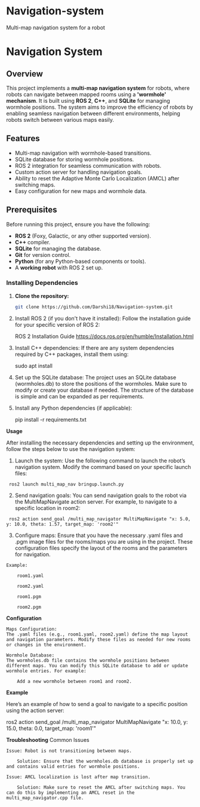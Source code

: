 # Navigation-system
Multi-map navigation system for a robot
# Navigation System

## Overview

This project implements a **multi-map navigation system** for robots, where robots can navigate between mapped rooms using a **'wormhole' mechanism**. It is built using **ROS 2**, **C++**, and **SQLite** for managing wormhole positions. The system aims to improve the efficiency of robots by enabling seamless navigation between different environments, helping robots switch between various maps easily.

## Features

- Multi-map navigation with wormhole-based transitions.
- SQLite database for storing wormhole positions.
- ROS 2 integration for seamless communication with robots.
- Custom action server for handling navigation goals.
- Ability to reset the Adaptive Monte Carlo Localization (AMCL) after switching maps.
- Easy configuration for new maps and wormhole data.

## Prerequisites

Before running this project, ensure you have the following:

- **ROS 2** (Foxy, Galactic, or any other supported version).
- **C++** compiler.
- **SQLite** for managing the database.
- **Git** for version control.
- **Python** (for any Python-based components or tools).
- A **working robot** with ROS 2 set up.

### Installing Dependencies

1. **Clone the repository:**
   ```bash
   git clone https://github.com/Darshi18/Navigation-system.git
   
   
2. Install ROS 2 (if you don't have it installed):
  Follow the installation guide for your specific version of ROS 2:

    ROS 2 Installation Guide
    https://docs.ros.org/en/humble/Installation.html

3. Install C++ dependencies:
   If there are any system dependencies required by C++ packages, install them using:

   sudo apt install <dependency-name>

4. Set up the SQLite database:
   The project uses an SQLite database (wormholes.db) to store the positions of the wormholes. Make sure to modify or create your database if needed. The structure of the database is simple and can be expanded as per requirements.

5. Install any Python dependencies (if applicable):

    pip install -r requirements.txt

**Usage**

After installing the necessary dependencies and setting up the environment, follow the steps below to use the navigation system:

   1. Launch the system:
    Use the following command to launch the robot’s navigation system. Modify the command based on your specific launch files:

     ros2 launch multi_map_nav bringup.launch.py

   2. Send navigation goals:
      You can send navigation goals to the robot via the MultiMapNavigate action server. For example, to navigate to a specific location in room2:

     ros2 action send_goal /multi_map_navigator MultiMapNavigate "x: 5.0, y: 10.0, theta: 1.57, target_map: 'room2'"

   3. Configure maps:
    Ensure that you have the necessary .yaml files and .pgm image files for the rooms/maps you are using in the project. These configuration files specify the layout of the rooms and the parameters for navigation.

    Example:

        room1.yaml

        room2.yaml

        room1.pgm

        room2.pgm

**Configuration**

    Maps Configuration:
    The .yaml files (e.g., room1.yaml, room2.yaml) define the map layout and navigation parameters. Modify these files as needed for new rooms or changes in the environment.

    Wormhole Database:
    The wormholes.db file contains the wormhole positions between different maps. You can modify this SQLite database to add or update wormhole entries. For example:

        Add a new wormhole between room1 and room2.

**Example**

Here’s an example of how to send a goal to navigate to a specific position using the action server:

ros2 action send_goal /multi_map_navigator MultiMapNavigate "x: 10.0, y: 15.0, theta: 0.0, target_map: 'room1'"

**Troubleshooting**
Common Issues

    Issue: Robot is not transitioning between maps.

        Solution: Ensure that the wormholes.db database is properly set up and contains valid entries for wormhole positions.

    Issue: AMCL localization is lost after map transition.

        Solution: Make sure to reset the AMCL after switching maps. You can do this by implementing an AMCL reset in the multi_map_navigator.cpp file.   
